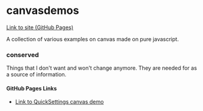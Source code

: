 # canvasdemos

[Link to site (GitHub Pages)](https://gedelborius.github.io/canvasdemos/)

A collection of various examples on canvas made on pure javascript.

### conserved

Things that I don't want and won't change anymore. They are needed for as a source of information.

#### GitHub Pages Links

- [Link to QuickSettings canvas demo](https://gedelborius.github.io/canvasdemos/conserved/quick_settings_canvas_demo/)
